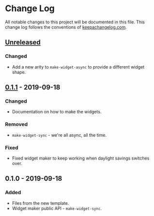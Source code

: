 # Change Log
All notable changes to this project will be documented in this file. This change log follows the conventions of [keepachangelog.com](http://keepachangelog.com/).

## [Unreleased]
### Changed
- Add a new arity to `make-widget-async` to provide a different widget shape.

## [0.1.1] - 2019-09-18
### Changed
- Documentation on how to make the widgets.

### Removed
- `make-widget-sync` - we're all async, all the time.

### Fixed
- Fixed widget maker to keep working when daylight savings switches over.

## 0.1.0 - 2019-09-18
### Added
- Files from the new template.
- Widget maker public API - `make-widget-sync`.

[Unreleased]: https://github.com/your-name/emoji/compare/0.1.1...HEAD
[0.1.1]: https://github.com/your-name/emoji/compare/0.1.0...0.1.1
